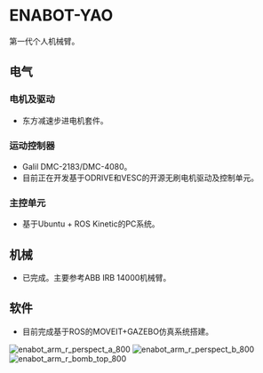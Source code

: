 # ENABOT-YAO
第一代个人机械臂。
## 电气
### 电机及驱动
* 东方减速步进电机套件。
### 运动控制器
* Galil DMC-2183/DMC-4080。
* 目前正在开发基于ODRIVE和VESC的开源无刷电机驱动及控制单元。
### 主控单元
* 基于Ubuntu + ROS Kinetic的PC系统。
## 机械
* 已完成。主要参考ABB IRB 14000机械臂。
## 软件
* 目前完成基于ROS的MOVEIT+GAZEBO仿真系统搭建。

![enabot_arm_r_perspect_a_800](https://user-images.githubusercontent.com/8104370/149146630-51af7a8b-8df5-4693-9e4d-eb09b8a69276.JPG)
![enabot_arm_r_perspect_b_800](https://user-images.githubusercontent.com/8104370/149146665-ef51cbf1-f9b1-4a13-9aef-64e633b4ccbd.JPG)
![enabot_arm_r_bomb_top_800](https://user-images.githubusercontent.com/8104370/149120200-2b3bb86b-3533-41b5-a885-824d70bac211.JPG)
